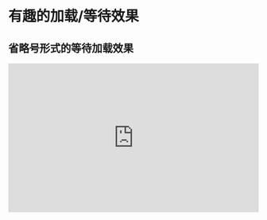 # 有趣的加载/等待效果

## 省略号形式的等待加载效果

<iframe height="300" style="width: 100%;" scrolling="no" title="abbjEvo" src="https://codepen.io/webbj97/embed/abbjEvo?height=265&theme-id=light&default-tab=html,result" frameborder="no" allowtransparency="true" allowfullscreen="true">
  See the Pen <a href='https://codepen.io/webbj97/pen/abbjEvo'>abbjEvo</a> by 姜博健
  (<a href='https://codepen.io/webbj97'>@webbj97</a>) on <a href='https://codepen.io'>CodePen</a>.
</iframe>